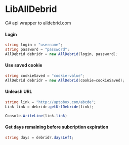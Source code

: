 # LibAllDebrid

C# api wrapper to alldebrid.com

#### Login
```c#
string login = "username";
string password = "password";
AllDebrid debridr = new AllDebrid(login, password);
```

#### Use saved cookie
```c#
string cookieSaved = "cookie-value";
AllDebrid debridr = new AllDebrid(cookie=cookieSaved);
````

#### Unleash URL
```c#
string link = "http://uptobox.com/abcde";
Link link = debridr.getUrlDebride(link);

Console.WriteLine(link.link)
```

#### Get days remaining before subcription expiration
```c#
string days = debridr.daysLeft;
```
  


